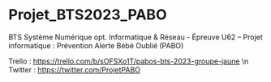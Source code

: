 # Projet_BTS2023_PABO
BTS Système Numérique opt. Informatique &amp; Réseau - Épreuve U62 – Projet informatique : Prévention Alerte Bébé Oublié (PABO)


Trello : https://trello.com/b/sOFSXo1T/pabos-bts-2023-groupe-jaune
\n
Twitter : https://twitter.com/ProjetPABO
